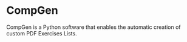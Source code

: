 # CompGen
CompGen is a Python software that enables the automatic creation of custom PDF Exercises Lists.
